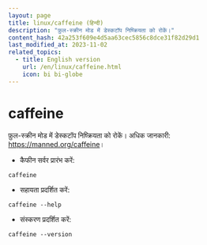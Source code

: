 ```yaml
---
layout: page
title: linux/caffeine (हिन्दी)
description: "फ़ुल-स्क्रीन मोड में डेस्कटॉप निष्क्रियता को रोकें।"
content_hash: 42a253f609e4d5aa63cec5856c8dce31f82d29d1
last_modified_at: 2023-11-02
related_topics:
  - title: English version
    url: /en/linux/caffeine.html
    icon: bi bi-globe
---
```

# caffeine

फ़ुल-स्क्रीन मोड में डेस्कटॉप निष्क्रियता को रोकें।
अधिक जानकारी: <https://manned.org/caffeine>।

- कैफीन सर्वर प्रारंभ करें:

`caffeine`

- सहायता प्रदर्शित करें:

`caffeine --help`

- संस्करण प्रदर्शित करें:

`caffeine --version`
